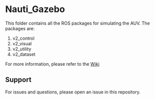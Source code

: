 # Nauti_Gazebo

This folder contains all the ROS packages for simulating the AUV. The packages are:
1. v2_control
2. v2_visual
3. v2_utility
4. v2_dataset

For more information, please refer to the [Wiki](./docs/Home.md)

## Support
For issues and questions, please open an issue in this repository.
